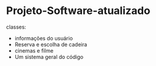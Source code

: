 # Projeto-Software-atualizado
classes:
- informações do usuário 
- Reserva e escolha de cadeira
- cinemas e filme
- Um sistema geral do código 
